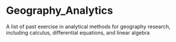 # Geography_Analytics
A list of past exercise in analytical methods for geography research, including calculus, differential equations, and linear algebra
